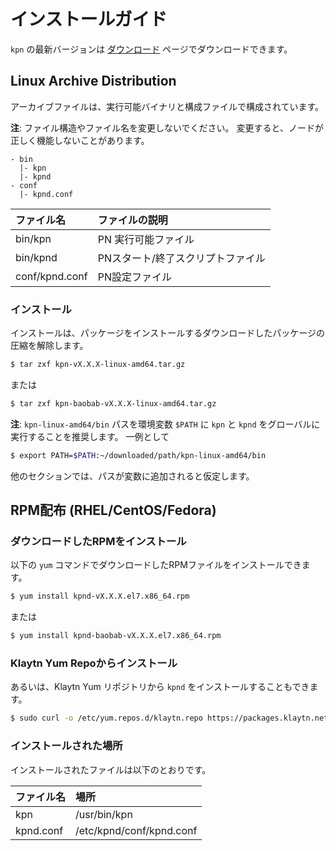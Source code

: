 # インストールガイド <a id="installation-guide"></a>

`kpn`  の最新バージョンは [ダウンロード](../download.md) ページでダウンロードできます。

## Linux Archive Distribution <a id="linux-archive-distribution"></a>

アーカイブファイルは、実行可能バイナリと構成ファイルで構成されています。

**注**: ファイル構造やファイル名を変更しないでください。 変更すると、ノードが正しく機能しないことがあります。

```text
- bin
  |- kpn
  |- kpnd
- conf
  |- kpnd.conf
```

| ファイル名          | ファイルの説明            |
|:-------------- |:------------------ |
| bin/kpn        | PN 実行可能ファイル        |
| bin/kpnd       | PNスタート/終了スクリプトファイル |
| conf/kpnd.conf | PN設定ファイル           |

### インストール <a id="installation"></a>

インストールは、パッケージをインストールするダウンロードしたパッケージの圧縮を解除します。

```bash
$ tar zxf kpn-vX.X.X-linux-amd64.tar.gz
```

または

```bash
$ tar zxf kpn-baobab-vX.X.X-linux-amd64.tar.gz
```

**注**: `kpn-linux-amd64/bin` パスを環境変数 `$PATH` に `kpn` と `kpnd` をグローバルに実行することを推奨します。 一例として

```bash
$ export PATH=$PATH:~/downloaded/path/kpn-linux-amd64/bin
```

他のセクションでは、パスが変数に追加されると仮定します。

## RPM配布 \(RHEL/CentOS/Fedora\) <a id="rpm-rhel-centos-fedora"></a>

### ダウンロードしたRPMをインストール <a id="install-downloaded-rpm"></a>

以下の `yum` コマンドでダウンロードしたRPMファイルをインストールできます。

```bash
$ yum install kpnd-vX.X.X.el7.x86_64.rpm
```

または

```bash
$ yum install kpnd-baobab-vX.X.X.el7.x86_64.rpm
```

### Klaytn Yum Repoからインストール <a id="install-from-klaytn-yum-repo"></a>

あるいは、Klaytn Yum リポジトリから `kpnd` をインストールすることもできます。

```bash
$ sudo curl -o /etc/yum.repos.d/klaytn.repo https://packages.klaytn.net/config/rhel/7/prod.repo && sudo yum install kpnd
```

### インストールされた場所 <a id="installed-location"></a>

インストールされたファイルは以下のとおりです。

| ファイル名     | 場所                       |
|:--------- |:------------------------ |
| kpn       | /usr/bin/kpn             |
| kpnd.conf | /etc/kpnd/conf/kpnd.conf |



